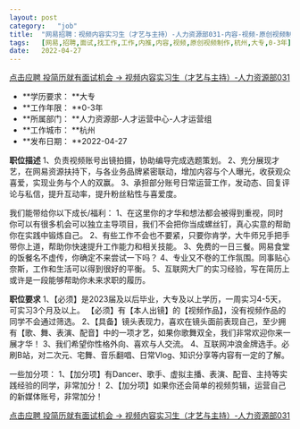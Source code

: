 ```yaml
---
layout:	post
category:	"job"
title:	"网易招聘：视频内容实习生（才艺与主持）-人力资源部031-内容-视频-原创视频制作-杭州大专0-3年"
tags:	[网易,招聘,面试,找工作,工作,内推,内容,视频,原创视频制作,杭州,大专,0-3年]
date:	2022-04-27
---
```


[点击应聘 投简历就有面试机会 -> 视频内容实习生（才艺与主持）-人力资源部031](http://mobile.bole.netease.com/bole/boleDetail?id=39936&employeeId=346f03c3cda5f04c&key=all)



- **学历要求： **大专
- **工作年限： **0-3年
- **所属部门： **人力资源部-人才运营中心-人才运营组
- **工作城市： **杭州
- **发布日期： **2022-04-27



**职位描述**
1、负责视频账号出镜拍摄，协助编导完成选题策划。
2、充分展现才艺，在网易资源扶持下，与各业务品牌紧密联动，增加内容与个人曝光，收获观众喜爱，实现业务与个人的双赢。
3、承担部分账号日常运营工作，发动态、回复评论与私信，提升互动率，提升粉丝粘性与喜爱度。

我们能带给你以下成长/福利：
1、在这里你的才华和想法都会被得到重视，同时你可以有很多机会可以独立主导项目，我们不会把你当成螺丝钉，真心实意的帮助你在实践中锻炼自己。
2、有些工作不会也不要紧，只要你肯学，大牛师兄手把手带你上道，帮助你快速提升工作能力和相关技能。
3、免费的一日三餐。网易食堂的饭餐名不虚传，你确定不来尝试一下吗？
4、专业又不卷的工作氛围。同事贴心奈斯，工作和生活可以得到很好的平衡。
5、互联网大厂的实习经验，写在简历上或许是一段能够帮助你未来求职的履历。



**职位要求**
1、【必须】是2023届及以后毕业，大专及以上学历，一周实习4-5天，可实习3个月及以上。
     【必须】有【本人出镜】的【视频作品】，没有视频作品的同学不会通过筛选。
2、【具备】镜头表现力，喜欢在镜头面前表现自己，至少拥有【歌、舞、表演、配音】中的一项才艺，如果你歌舞双全，我们非常欢迎你来一展才华！
3、我们希望你性格外向、喜欢与人交流。
4、互联网冲浪金牌选手。必刷B站，对二次元、宅舞、音乐翻唱、日常Vlog、知识分享等内容有一定的了解。

一些加分项：
1、【加分项】有Dancer、歌手、虚拟主播、表演、配音、主持等实践经验的同学，非常加分！
2、【加分项】如果你还会简单的视频剪辑，运营自己的新媒体账号，非常加分！



[点击应聘 投简历就有面试机会 -> 视频内容实习生（才艺与主持）-人力资源部031](http://mobile.bole.netease.com/bole/boleDetail?id=39936&employeeId=346f03c3cda5f04c&key=all)
